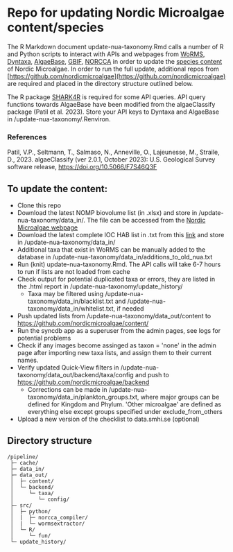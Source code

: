 # Repo for updating Nordic Microalgae content/species

The R Markdown document update-nua-taxonomy.Rmd calls a number of R and Python scripts to interact with APIs and webpages from [WoRMS](https://www.marinespecies.org/), [Dyntaxa](https://namnochslaktskap.artfakta.se/), [AlgaeBase](https://www.algaebase.org/), [GBIF](https://www.gbif.org/), [NORCCA](https://norcca.scrol.net/) in order to update the [species content](https://github.com/nordicmicroalgae/content/tree/master/species) of Nordic Microalgae. In order to run the full update, additional repos from [https://github.com/nordicmicroalgae](https://github.com/nordicmicroalgae) are required and placed in the directory structure outlined below. 

The R package [SHARK4R](https://github.com/sharksmhi/SHARK4R/) is required for some API queries. API query functions towards AlgaeBase have been modified from the algaeClassify package (Patil et al. 2023). Store your API keys to Dyntaxa and AlgaeBase in /update-nua-taxonomy/.Renviron.

### References
Patil, V.P., Seltmann, T., Salmaso, N., Anneville, O., Lajeunesse, M., Straile, D., 2023. algaeClassify (ver 2.0.1, October 2023): U.S. Geological Survey software release, https://doi.org/10.5066/F7S46Q3F

## To update the content:
* Clone this repo
* Download the latest NOMP biovolume list (in .xlsx) and store in /update-nua-taxonomy/data_in/. The file can be accessed from the [Nordic Microalgae webpage](http://nordicmicroalgae.org/tools)
* Download the latest complete IOC HAB list in .txt from this [link](https://www.marinespecies.org/hab/aphia.php?p=download&what=taxlist) and store in /update-nua-taxonomy/data_in/
* Additional taxa that exist in WoRMS can be manually added to the database in /update-nua-taxonomy/data_in/additions_to_old_nua.txt
* Run (knit) update-nua-taxonomy.Rmd. The API calls will take 6-7 hours to run if lists are not loaded from cache
* Check output for potential duplicated taxa or errors, they are listed in the .html report in /update-nua-taxonomy/update_history/
  * Taxa may be filtered using /update-nua-taxonomy/data_in/blacklist.txt and /update-nua-taxonomy/data_in/whitelist.txt, if needed
* Push updated lists from /update-nua-taxonomy/data_out/content to https://github.com/nordicmicroalgae/content/
* Run the syncdb app as a superuser from the admin pages, see logs for potential problems
* Check if any images become assinged as taxon = 'none' in the admin page after importing new taxa lists, and assign them to their current names.
* Verify updated Quick-View filters in /update-nua-taxonomy/data_out/backend/taxa/config and push to https://github.com/nordicmicroalgae/backend
  * Corrections can be made in /update-nua-taxonomy/data_in/plankton_groups.txt, where major groups can be defined for Kingdom and Phylum. 'Other microalgae' are defined as everything else except groups specified under exclude_from_others
* Upload a new version of the checklist to data.smhi.se (optional)

## Directory structure
```
/pipeline/
 ├─ cache/
 ├─ data_in/
 ├─ data_out/
 │  ├─ content/
 │  └─ backend/
 │     └─ taxa/
 │        └─ config/
 ├─ src/
 │  ├─ python/
 │  |  ├─ norcca_compiler/
 │  |  └─ wormsextractor/
 │  └─ R/
 │     └─ fun/
 └─ update_history/

```
